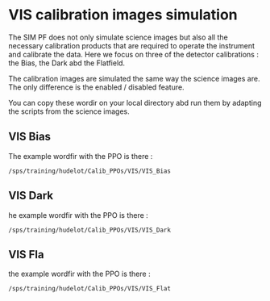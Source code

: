 # VIS calibration images simulation

The SIM PF does not only simulate science images but also all the necessary calibration products that 
are required to operate the instrument and calibrate the data. Here we focus on three of the detector calibrations : 
the Bias, the Dark abd the Flatfield.

The calibration images are simulated the same way the science images are. The only difference is the 
enabled / disabled feature.

You can copy these wordir on your local directory abd run them by adapting the scripts from the science images.



## VIS Bias

The example wordfir with the PPO is there : 

    /sps/training/hudelot/Calib_PPOs/VIS/VIS_Bias

## VIS Dark

he example wordfir with the PPO is there : 

    /sps/training/hudelot/Calib_PPOs/VIS/VIS_Dark

## VIS Fla

the example wordfir with the PPO is there : 

    /sps/training/hudelot/Calib_PPOs/VIS/VIS_Flat

